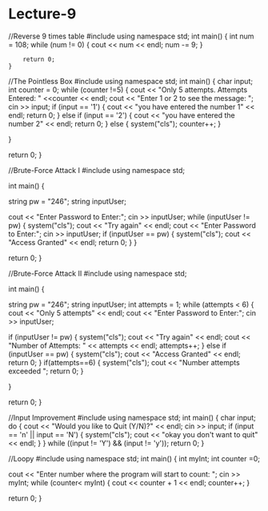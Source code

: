 # Lecture-9
//Reverse 9 times table #include using namespace std; int main() { int num = 108; while (num != 0) { cout << num << endl; num -= 9; }

		return 0;
	}
//The Pointless Box #include using namespace std; int main() { char input; int counter = 0; while (counter !=5) { cout << "Only 5 attempts. Attempts Entered: " <<counter << endl; cout << "Enter 1 or 2 to see the message: "; cin >> input; if (input == '1') { cout << "you have entered the number 1" << endl; return 0; } else if (input == '2') { cout << "you have entered the number 2" << endl; return 0; } else { system("cls"); counter++; }

}

return 0;
}

//Brute-Force Attack I #include using namespace std;

int main() {

string pw = "246";
string inputUser;

cout << "Enter Password to Enter:"; cin >> inputUser;
while (inputUser != pw) {
	system("cls");
	cout << "Try again" << endl;
	cout << "Enter Password to Enter:"; cin >> inputUser;
	if (inputUser == pw) {
	system("cls");
	cout << "Access Granted" << endl;
	return 0;
}
	}

return 0;
}

//Brute-Force Attack II #include using namespace std;

int main() {

string pw = "246";
string inputUser;
int attempts = 1;
while (attempts < 6) {
	cout << "Only 5 attempts" << endl;
cout << "Enter Password to Enter:"; cin >> inputUser;

if (inputUser != pw) {
	system("cls");
	cout << "Try again" << endl;
	cout << "Number of Attempts: " << attempts << endl;
	attempts++;
}
else if (inputUser == pw) {
	system("cls");
cout << "Access Granted" << endl;
return 0;
}
if(attempts==6) {
	system("cls");
	cout << "Number attempts exceeded ";
	return 0;
}

}

return 0;
}

//Input Improvement #include using namespace std; int main() { char input; do { cout << "Would you like to Quit (Y/N)?" << endl; cin >> input; if (input == 'n' || input == 'N') { system("cls"); cout << "okay you don't want to quit" << endl; } } while ((input != 'Y') && (input != 'y')); return 0; }

//Loopy #include using namespace std; int main() { int myInt; int counter =0;

cout << "Enter number where the program will start to count: "; cin >> myInt;
while (counter< myInt) {
	cout << counter + 1 << endl;
	counter++;
}

return 0;
}
